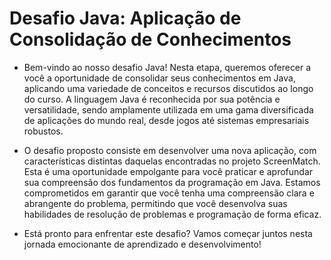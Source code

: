 # Desafio Java: Aplicação de Consolidação de Conhecimentos

* Bem-vindo ao nosso desafio Java! Nesta etapa, queremos oferecer a você a oportunidade de consolidar seus conhecimentos em Java, aplicando uma variedade de conceitos e recursos discutidos ao longo do curso. A linguagem Java é reconhecida por sua potência e versatilidade, sendo amplamente utilizada em uma gama diversificada de aplicações do mundo real, desde jogos até sistemas empresariais robustos.

* O desafio proposto consiste em desenvolver uma nova aplicação, com características distintas daquelas encontradas no projeto ScreenMatch. Esta é uma oportunidade empolgante para você praticar e aprofundar sua compreensão dos fundamentos da programação em Java. Estamos comprometidos em garantir que você tenha uma compreensão clara e abrangente do problema, permitindo que você desenvolva suas habilidades de resolução de problemas e programação de forma eficaz.

* Está pronto para enfrentar este desafio? Vamos começar juntos nesta jornada emocionante de aprendizado e desenvolvimento!
